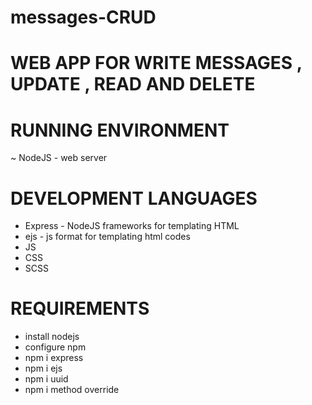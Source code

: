 # messages-CRUD

# WEB APP FOR WRITE MESSAGES , UPDATE , READ AND DELETE 

# RUNNING ENVIRONMENT

~ NodeJS - web server 

# DEVELOPMENT LANGUAGES 

- Express - NodeJS frameworks for templating HTML
- ejs -  js format for templating html codes
- JS 
- CSS
- SCSS

# REQUIREMENTS 

- install nodejs
- configure npm
- npm i express
- npm i ejs
- npm i uuid
- npm i method override 
